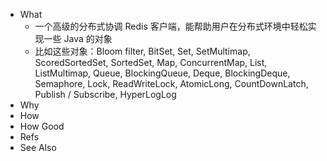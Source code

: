 - What
	- 一个高级的分布式协调 Redis 客户端，能帮助用户在分布式环境中轻松实现一些 Java 的对象
	- 比如这些对象：Bloom filter, BitSet, Set, SetMultimap, ScoredSortedSet, SortedSet, Map, ConcurrentMap, List, ListMultimap, Queue, BlockingQueue, Deque, BlockingDeque, Semaphore, Lock, ReadWriteLock, AtomicLong, CountDownLatch, Publish / Subscribe, HyperLogLog
- Why
- How
- How Good
- Refs
- See Also